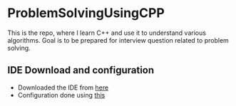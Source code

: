 # ProblemSolvingUsingCPP
This is the repo, where I learn C++ and use it to understand various algorithms. Goal is to  be prepared for interview question related to problem solving.

## IDE Download and configuration
- Downloaded the IDE from [here](https://sourceforge.net/projects/orwelldevcpp/)
- Configuration done using [this](https://www.softwaretestinghelp.com/dev-cpp-ide/)
